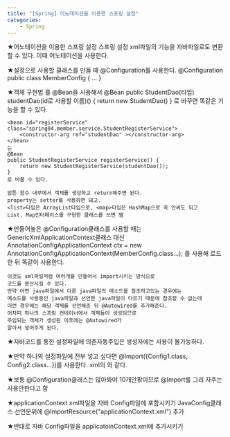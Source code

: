 ```yaml
---
title: "[Spring] 어노테이션을 이용한 스프링 설정"
categories:
    - Spring
---
```

★어노테이션을 이용한 스프링 설정
	스프링 설정 xml파일의 기능을 자바파일로도 변환할 수 있다.
	이때 어노테이션을 사용한다.

★설정으로 사용할 클래스를 만들 때 @Configuration를 사용한다.
	@Configuration
	public class MemberConfig { ... }

★객체 구현법
	<bean id="studentDao" class="spring04.member.dao.StudentDao" ></bean>
	를 @Bean을 사용해서
	@Bean
	public StudentDao(타입) studentDao(id로 사용할 이름)() {
		return new StudentDao()
	}
	로 바꾸면 똑같은 기능을 할 수 있다.

	<bean id="registerService" class="spring04.member.service.StudentRegisterService">
		<constructor-arg ref="studentDao" ></constructor-arg>
	</bean>
	는
	@Bean
	public StudentRegisterService registerService() {
		return new StudentRegisterService(studentDao());
	}
	로 바꿀 수 있다.

	암튼 함수 내부에서 객체를 생성하고 return해주면 된다.
	property는 setter를 사용하면 돼고.
	<list>타입은 ArrayList타입으로, <map>타입은 HashMap으로 꼭 안써도 되고
	List, Map인터페이스를 구현한 클래스를 쓰면 됌

★만들어놓은 @Configuration클래스를 사용할 때는
	GenericXmlApplicationContext클래스 대신
	AnnotationConfigApplicationContext ctx = 
			new AnnotationConfigApplicationContext(MemberConfig.class...);
	를 사용해 로드한 뒤 똑같이 사용한다.

	이것도 xml파일처럼 여러개를 만들어서 import시키는 방식으로
	코드를 분산시킬 수 있다.
	만약 어떤 java파일에서 다른 java파일의 메소드를 참조하고있는 경우에는
	메소드를 사용중인 java파일과 선언한 java파일이 다르기 때문에 참조할 수 없는데
	이런 경우에는 해당 객체를 선언해준 뒤 @Autowired를 추가해준다.
	어차피 하나의 스프링 컨테이너에서 객체들이 생성되므로
	주입되는 객체가 생성된 이후에는 @Autowired가
	알아서 넣어주게 된다.

★자바코드를 통한 설정파일에 의존자동주입은 생성자에는 사용이 불가능하다.

★만약 하나의 설정파일에 전부 넣고 싶다면
	@Import({Config1.class, Config2.class...})를 사용한다.
	xml의 <import resource="~~"/>와 같다.

★보통 @Configuration클래스는 많아봐야 10개안팎이므로
	@Import를 그리 자주는 사용안한다고 함

★applicationContext.xml파일을 자바 Config파일에 포함시키기
	JavaConfig클래스 선언문위에 @ImportResource("applicationContext.xml") 추가

★반대로 자바 Config파일을 applicatoinContext.xml에 추가시키기
	<bean class="config파일 풀네임"/>